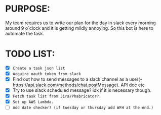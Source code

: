 # PURPOSE:
My team requires us to write our plan for the day in slack  every morning around 9 o`clock and it is getting mildly annoying. So this bot is here to automate the task.

# TODO LIST:
- [x] `Create a task json list`
- [x] `Acquire oauth token from slack`
- [x] Find out how to send messages to a slack channel as a user(- https://api.slack.com/methods/chat.postMessage). API doc etc 
- [x] Try to use slack scheduled message? idk if it is necessary though. 
- [x] `Fetch task list from Jira/Phabricator?.`
- [x] `Set up AWS Lambda.`
- [ ] `Add date checker? (if tuesday or thursday add WFH at the end.)`